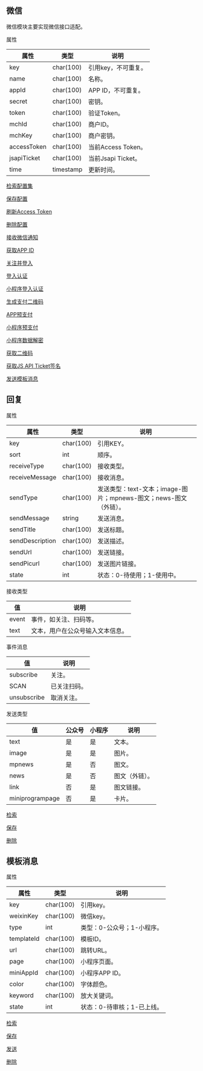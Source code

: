 ## 微信

微信模块主要实现微信接口适配。

属性

|属性|类型|说明|
|---|---|---|
|key|char(100)|引用key，不可重复。|
|name|char(100)|名称。|
|appId|char(100)|APP ID，不可重复。|
|secret|char(100)|密钥。|
|token|char(100)|验证Token。|
|mchId|char(100)|商户ID。|
|mchKey|char(100)|商户密钥。|
|accessToken|char(100)|当前Access Token。|
|jsapiTicket|char(100)|当前Jsapi Ticket。|
|time|timestamp|更新时间。|

[检索配置集](doc/query.md)

[保存配置](doc/save.md)

[刷新Access Token](doc/refresh-access-token.md)

[删除配置](doc/delete.md)

[接收微信通知](doc/wx.+.md)

[获取APP ID](doc/app-id.md)

[关注并登入](doc/subscribe-sign-in.md)

[登入认证](doc/auth.md)

[小程序登入认证](doc/auth-mini.md)

[生成支付二维码](doc/prepay-qr-code.md)

[APP预支付](doc/prepay-app.md)

[小程序预支付](doc/prepay-mini.md)

[小程序数据解密](doc/decrypt-aes-cbc-pkcs7.md)

[获取二维码](doc/wxa-code-unlimit.md)

[获取JS API Ticket签名](doc/jsapi-ticket-signature.md)

[发送模板消息](doc/send-template-message.md)

## 回复

属性

|属性|类型|说明|
|---|---|---|
|key|char(100)|引用KEY。|
|sort|int|顺序。|
|receiveType|char(100)|接收类型。|
|receiveMessage|char(100)|接收消息。|
|sendType|char(100)|发送类型：text-文本；image-图片；mpnews-图文；news-图文（外链）。|
|sendMessage|string|发送消息。|
|sendTitle|char(100)|发送标题。|
|sendDescription|char(100)|发送描述。|
|sendUrl|char(100)|发送链接。|
|sendPicurl|char(100)|发送图片链接。|
|state|int|状态：0-待使用；1-使用中。|

接收类型

|值|说明|
|---|---|
|event|事件，如关注、扫码等。|
|text|文本，用户在公众号输入文本信息。|

事件消息

|值|说明|
|---|---|
|subscribe|关注。|
|SCAN|已关注扫码。|
|unsubscribe|取消关注。|

发送类型

|值|公众号|小程序|说明|
|---|---|---|---|
|text|是|是|文本。|
|image|是|是|图片。|
|mpnews|是|否|图文。|
|news|是|否|图文（外链）。|
|link|否|是|图文链接。|
|miniprogrampage|否|是|卡片。|

[检索](doc/reply/query.md)

[保存](doc/reply/save.md)

[删除](doc/reply/delete.md)

## 模板消息

属性

|属性|类型|说明|
|---|---|---|
|key|char(100)|引用key。|
|weixinKey|char(100)|微信key。|
|type|int|类型：0-公众号；1-小程序。|
|templateId|char(100)|模板ID。|
|url|char(100)|跳转URL。|
|page|char(100)|小程序页面。|
|miniAppId|char(100)|小程序APP ID。|
|color|char(100)|字体颜色。|
|keyword|char(100)|放大关键词。|
|state|int|状态：0-待审核；1-已上线。|

[检索](doc/template/query.md)

[保存](doc/template/save.md)

[发送](doc/template/send.md)

[删除](doc/template/delete.md)
